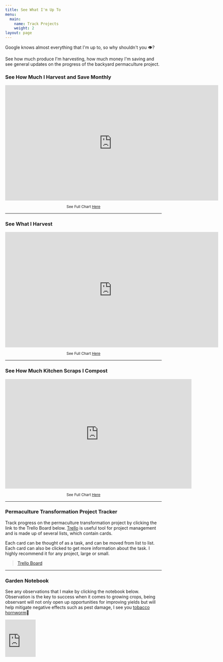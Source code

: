 ```yaml
---
title: See What I'm Up To
menu:
  main:
    name: Track Projects
    weight: 2
layout: page
---
```

Google knows almost everything that I'm up to, so why shouldn't you 👁️? 

See how much produce I'm harvesting, how much money I'm saving and see general updates on the progress of the backyard permaculture project.

### See How Much I Harvest and Save Monthly
<iframe width="686" height="371" seamless frameborder="0" scrolling="yes" src="https://docs.google.com/spreadsheets/d/e/2PACX-1vSlDAoRJ8WkbIFj6e_toPhj1FVBUfbh-WcG6NlD5C6WiqDBbF7LFoGBqfvukmq5jezb2o4kAGViTEsX/pubchart?oid=1678487977&amp;format=interactive"></iframe>
<p style="text-align:center; font-size: 0.85em;">See Full Chart <a href="https://docs.google.com/spreadsheets/d/1cSiGTNq5G8GzFxter0aR7hDzExdIUKvHpUmqDBaE73Q/edit#gid=0">Here</a></p>

---
### See What I Harvest
<iframe width="686" height="371" seamless frameborder="0" scrolling="yes" src="https://docs.google.com/spreadsheets/d/e/2PACX-1vSlDAoRJ8WkbIFj6e_toPhj1FVBUfbh-WcG6NlD5C6WiqDBbF7LFoGBqfvukmq5jezb2o4kAGViTEsX/pubchart?oid=17757265&amp;format=interactive"></iframe>
<p style="text-align:center; font-size: 0.85em;">See Full Chart <a href="https://docs.google.com/spreadsheets/d/1cSiGTNq5G8GzFxter0aR7hDzExdIUKvHpUmqDBaE73Q/edit#gid=0">Here</a></p>

---

### See How Much Kitchen Scraps I Compost
<iframe width="600" height="352" seamless frameborder="0" scrolling="yes" src="https://docs.google.com/spreadsheets/d/e/2PACX-1vQS691OJJ3NG5ZGQRJYowFcXM_HbzSb5Nc7iGkcVaWC7RE7r5DprW_ZtsiR8vWfQxqVMTPufpx2dPRQ/pubchart?oid=2128511204&amp;format=interactive"></iframe>
<p style="text-align:center; font-size: 0.85em;">See Full Chart <a href="https://docs.google.com/spreadsheets/d/1isomF9T_Fm6h0uurI1ctMTU-55dKT3MNOmtYOcIjjJg/edit?usp=sharing">Here</a></p>

---

### Permaculture Transformation Project Tracker
Track progress on the permaculture transformation project by clicking the link to the Trello Board below. [Trello](https://trello.com/en/guide/trello-101) is useful tool for project management and is made up of several lists, which contain cards. 

Each card can be thought of as a task, and can be moved from list to list. Each card can also be clicked to get more information about the task. I highly recommend it for any project, large or small.
<blockquote class="trello-board-compact">
  <a href="https://trello.com/b/gJPDO1Vv/permaculture-transformation">Trello Board</a>
</blockquote>

----
### Garden Notebook
See any observations that I make by clicking the notebook below. Observation is the key to success when it comes to growing crops, being observant will not only open up opportunities for improving yields but will help mitigate negative effects such as pest damage, I see you [tobacco hornworm](http://entnemdept.ufl.edu/creatures/field/tobacco_hornworm.htm)🐛
<p>
<iframe src="https://onedrive.live.com/embed?cid=DE24BE2E970C7A48&resid=DE24BE2E970C7A48%21805&authkey=AOdu1qp5xQyE-RU" width="98" height="120" frameborder="0" scrolling="no"></iframe>
</p>
